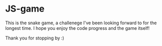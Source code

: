 # JS-game

This is the snake game, a challenege I've been looking forward to for the longest time.
I hope you enjoy the code progress and the game itself!

Thank you  for stopping by :)